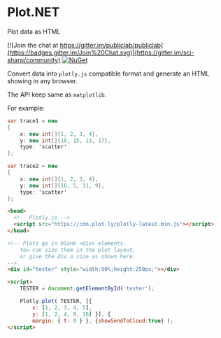 # Plot.NET
Plot data as HTML

[![Join the chat at https://gitter.im/publiclab/publiclab](https://badges.gitter.im/Join%20Chat.svg)](https://gitter.im/sci-sharp/community) [![NuGet](https://img.shields.io/nuget/dt/PlotNET.svg)](https://www.nuget.org/packages/PlotNET)

Convert data into `plotly.js` compatible format and generate an HTML showing in any browser.

The API keep same as `matplotlib`.

For example:

```csharp
var trace1 = new 
{
	x: new int[]{1, 2, 3, 4},
    y: new int[]{10, 15, 13, 17},
    type: 'scatter'
};

var trace2 = new 
{
    x: new int[]{1, 2, 3, 4},
    y: new int[]{16, 5, 11, 9},
    type: 'scatter'
};
```

```html
<head>
  <!-- Plotly.js -->
  <script src="https://cdn.plot.ly/plotly-latest.min.js"></script>
</head>

<!-- Plots go in blank <div> elements. 
    You can size them in the plot layout,
    or give the div a size as shown here.
-->
<div id="tester" style="width:90%;height:250px;"></div>

<script>
    TESTER = document.getElementById('tester');

    Plotly.plot( TESTER, [{
        x: [1, 2, 3, 4, 5],
        y: [1, 2, 4, 8, 16] }], { 
        margin: { t: 0 } }, {showSendToCloud:true} );
</script>
```

